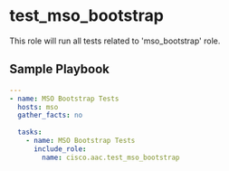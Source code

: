 # test_mso_bootstrap

This role will run all tests related to 'mso_bootstrap' role.

## Sample Playbook

```yaml
---
- name: MSO Bootstrap Tests
  hosts: mso
  gather_facts: no
 
  tasks:
    - name: MSO Bootstrap Tests
      include_role:
        name: cisco.aac.test_mso_bootstrap
```
